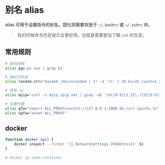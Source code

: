 # 别名 alias

alias 可用于设置指令的别名，固化则需要存放于 `~/.bashrc` 或 `~/.zshrc` 中。

> 有的时候命令历史提示会更好用，也就是需要更加了解 `zsh` 的生态。

## 常用规则

```bash
# 查找进程
alias pg='ps aux | grep $1'

# 随机字符串
alias random-str="base64 /dev/urandom | tr -d '/+' | dd bs=32 count=1 2>/dev/null && echo \n"

# 获取 ip
alias myip="curl -s myip.ipip.net | grep -oE '\b([0-9]{1,3}\.){3}[0-9]{1,3}\b'"

# 设置代理
alias gfw="export ALL_PROXY=socks5://127.0.0.1:1080 && curl ipinfo.io"
alias ugfw="unset ALL_PROXY"
```

## docker

```bash
function docker_ip() {
    docker inspect --format '{{.NetworkSettings.IPAddress}}' $1
}

# docker_ip some-container
```
